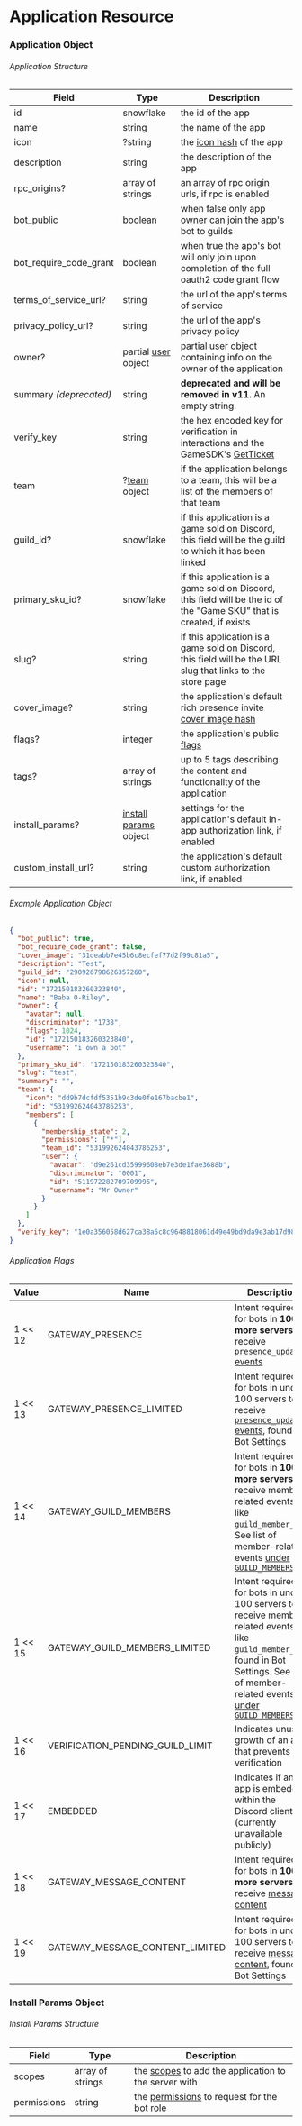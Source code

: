 # Application Resource

### Application Object

###### Application Structure

| Field                  | Type                                                                       | Description                                                                                                               |
| ---------------------- | -------------------------------------------------------------------------- | ------------------------------------------------------------------------------------------------------------------------- |
| id                     | snowflake                                                                  | the id of the app                                                                                                         |
| name                   | string                                                                     | the name of the app                                                                                                       |
| icon                   | ?string                                                                    | the [icon hash](#DOCS_REFERENCE/image-formatting) of the app                                                              |
| description            | string                                                                     | the description of the app                                                                                                |
| rpc_origins?           | array of strings                                                           | an array of rpc origin urls, if rpc is enabled                                                                            |
| bot_public             | boolean                                                                    | when false only app owner can join the app's bot to guilds                                                                |
| bot_require_code_grant | boolean                                                                    | when true the app's bot will only join upon completion of the full oauth2 code grant flow                                 |
| terms_of_service_url?  | string                                                                     | the url of the app's terms of service                                                                                     |
| privacy_policy_url?    | string                                                                     | the url of the app's privacy policy                                                                                       |
| owner?                 | partial [user](#DOCS_RESOURCES_USER/user-object) object                    | partial user object containing info on the owner of the application                                                       |
| summary *(deprecated)* | string                                                                     | **deprecated and will be removed in v11.** An empty string.                                                               |
| verify_key             | string                                                                     | the hex encoded key for verification in interactions and the GameSDK's [GetTicket](#DOCS_GAME_SDK_APPLICATIONS/getticket) |
| team                   | ?[team](#DOCS_TOPICS_TEAMS/data-models-team-object) object                 | if the application belongs to a team, this will be a list of the members of that team                                     |
| guild_id?              | snowflake                                                                  | if this application is a game sold on Discord, this field will be the guild to which it has been linked                   |
| primary_sku_id?        | snowflake                                                                  | if this application is a game sold on Discord, this field will be the id of the "Game SKU" that is created, if exists     |
| slug?                  | string                                                                     | if this application is a game sold on Discord, this field will be the URL slug that links to the store page               |
| cover_image?           | string                                                                     | the application's default rich presence invite [cover image hash](#DOCS_REFERENCE/image-formatting)                       |
| flags?                 | integer                                                                    | the application's public [flags](#DOCS_RESOURCES_APPLICATION/application-object-application-flags)                        |
| tags?                  | array of strings                                                           | up to 5 tags describing the content and functionality of the application                                                  |
| install_params?        | [install params](#DOCS_RESOURCES_APPLICATION/install-params-object) object | settings for the application's default in-app authorization link, if enabled                                              |
| custom_install_url?    | string                                                                     | the application's default custom authorization link, if enabled                                                           |

###### Example Application Object

```json
{
  "bot_public": true,
  "bot_require_code_grant": false,
  "cover_image": "31deabb7e45b6c8ecfef77d2f99c81a5",
  "description": "Test",
  "guild_id": "290926798626357260",
  "icon": null,
  "id": "172150183260323840",
  "name": "Baba O-Riley",
  "owner": {
    "avatar": null,
    "discriminator": "1738",
    "flags": 1024,
    "id": "172150183260323840",
    "username": "i own a bot"
  },
  "primary_sku_id": "172150183260323840",
  "slug": "test",
  "summary": "",
  "team": {
    "icon": "dd9b7dcfdf5351b9c3de0fe167bacbe1",
    "id": "531992624043786253",
    "members": [
      {
        "membership_state": 2,
        "permissions": ["*"],
        "team_id": "531992624043786253",
        "user": {
          "avatar": "d9e261cd35999608eb7e3de1fae3688b",
          "discriminator": "0001",
          "id": "511972282709709995",
          "username": "Mr Owner"
        }
      }
    ]
  },
  "verify_key": "1e0a356058d627ca38a5c8c9648818061d49e49bd9da9e3ab17d98ad4d6bg2u8"
}
```

###### Application Flags

| Value   | Name                             | Description                                                                                                                                                                                                                    |
| ------- | -------------------------------- | ------------------------------------------------------------------------------------------------------------------------------------------------------------------------------------------------------------------------------ |
| 1 << 12 | GATEWAY_PRESENCE                 | Intent required for bots in **100 or more servers** to receive [`presence_update` events](#DOCS_TOPICS_GATEWAY/presence-update)                                                                                                |
| 1 << 13 | GATEWAY_PRESENCE_LIMITED         | Intent required for bots in under 100 servers to receive [`presence_update` events](#DOCS_TOPICS_GATEWAY/presence-update), found in Bot Settings                                                                               |
| 1 << 14 | GATEWAY_GUILD_MEMBERS            | Intent required for bots in **100 or more servers** to receive member-related events like `guild_member_add`. See list of member-related events [under `GUILD_MEMBERS`](#DOCS_TOPICS_GATEWAY/list-of-intents)                  |
| 1 << 15 | GATEWAY_GUILD_MEMBERS_LIMITED    | Intent required for bots in under 100 servers to receive member-related events like `guild_member_add`, found in Bot Settings. See list of member-related events [under `GUILD_MEMBERS`](#DOCS_TOPICS_GATEWAY/list-of-intents) |
| 1 << 16 | VERIFICATION_PENDING_GUILD_LIMIT | Indicates unusual growth of an app that prevents verification                                                                                                                                                                  |
| 1 << 17 | EMBEDDED                         | Indicates if an app is embedded within the Discord client (currently unavailable publicly)                                                                                                                                     |
| 1 << 18 | GATEWAY_MESSAGE_CONTENT          | Intent required for bots in **100 or more servers** to receive [message content](https://support-dev.discord.com/hc/en-us/articles/4404772028055)                                                                              |
| 1 << 19 | GATEWAY_MESSAGE_CONTENT_LIMITED  | Intent required for bots in under 100 servers to receive [message content](https://support-dev.discord.com/hc/en-us/articles/4404772028055), found in Bot Settings                                                             |

### Install Params Object

###### Install Params Structure

| Field       | Type             | Description                                                                                                |
| ----------- | ---------------- | ---------------------------------------------------------------------------------------------------------- |
| scopes      | array of strings | the [scopes](#DOCS_TOPICS_OAUTH2/shared-resources-oauth2-scopes) to add the application to the server with |
| permissions | string           | the [permissions](#DOCS_TOPICS_PERMISSIONS) to request for the bot role                                    |
